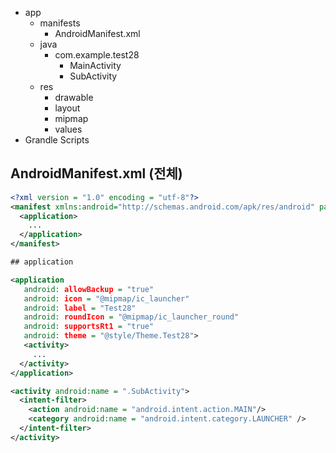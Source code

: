 - app
  - manifests
    - AndroidManifest.xml
  - java
    - com.example.test28
      - MainActivity
      - SubActivity
  - res
    - drawable
    - layout
    - mipmap
    - values
- Grandle Scripts


## AndroidManifest.xml (전체)


```xml
<?xml version = "1.0" encoding = "utf-8"?>
<manifest xmlns:android="http://schemas.android.com/apk/res/android" package="com.example.test28">
  <application>
    ...
  </application>
</manifest>
```

```xml
## application

<application
   android: allowBackup = "true"
   android: icon = "@mipmap/ic_launcher"
   android: label = "Test28"
   android: roundIcon = "@mipmap/ic_launcher_round"
   android: supportsRt1 = "true"
   android: theme = "@style/Theme.Test28">
   <activity>
     ...
  </activity>
</application>

```

```xml
<activity android:name = ".SubActivity">
  <intent-filter>
    <action android:name = "android.intent.action.MAIN"/>
    <category android:name = "android.intent.category.LAUNCHER" />
  </intent-filter>
</activity>
```
